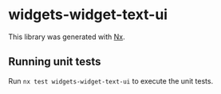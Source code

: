 # widgets-widget-text-ui

This library was generated with [Nx](https://nx.dev).

## Running unit tests

Run `nx test widgets-widget-text-ui` to execute the unit tests.
